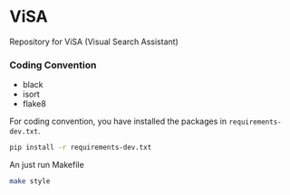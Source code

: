 # ViSA
Repository for ViSA (Visual Search Assistant)

### Coding Convention
- black
- isort
- flake8

For coding convention, you have installed the packages in `requirements-dev.txt`.

```bash
pip install -r requirements-dev.txt
```

An just run Makefile

```bash
make style
```
